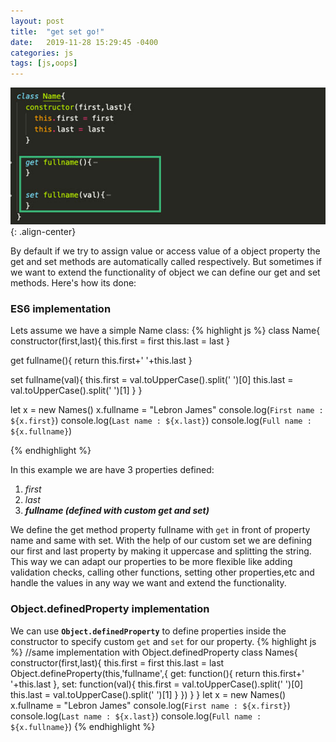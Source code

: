 ```yaml
---
layout: post
title:  "get set go!"
date:   2019-11-28 15:29:45 -0400
categories: js
tags: [js,oops]
---
```

![docker-jenkins](/assets/images/js/getset.jpg){: .align-center}

By default if we try to assign value or access value of a object property the get and set methods are automatically called respectively. But sometimes if we want to extend the functionality of object we can define our get and set methods. Here's how its done:

### ES6 implementation
Lets assume we have a simple Name class:
{% highlight js %}
class Name{
  constructor(first,last){
    this.first = first
    this.last = last
  }

  get fullname(){
    return this.first+' '+this.last
  }

  set fullname(val){
    this.first = val.toUpperCase().split(' ')[0]
    this.last = val.toUpperCase().split(' ')[1]
  }
}

let x = new Names()
x.fullname = "Lebron James"
console.log(`First name : ${x.first}`)
console.log(`Last name : ${x.last}`)
console.log(`Full name : ${x.fullname}`)

{% endhighlight %}

In this example we are have 3 properties defined:
1. <i>first</i>
2. <i>last</i>
3. <i>**fullname (defined with custom get and set)**</i>

We define the get method property fullname with `get` in front of property name and same with set. With the help of our custom set we are defining our first and last property by making it uppercase and splitting the string. This way we can adapt our properties to be more flexible like adding validation checks, calling other functions, setting other properties,etc and handle the values in any way we want and extend the functionality. 

### Object.definedProperty implementation
We can use **`Object.definedProperty`** to define properties inside the constructor to specify custom `get` and `set` for our property.
{% highlight js %}
//same implementation with Object.definedProperty
class Names{
  constructor(first,last){
    this.first = first
    this.last = last
    Object.defineProperty(this,'fullname',{
      get: function(){
        return this.first+' '+this.last
      },
      set: function(val){
        this.first = val.toUpperCase().split(' ')[0]
        this.last = val.toUpperCase().split(' ')[1]
      }
    })
  }
}
let x = new Names()
x.fullname = "Lebron James"
console.log(`First name : ${x.first}`)
console.log(`Last name : ${x.last}`)
console.log(`Full name : ${x.fullname}`)
{% endhighlight %}
